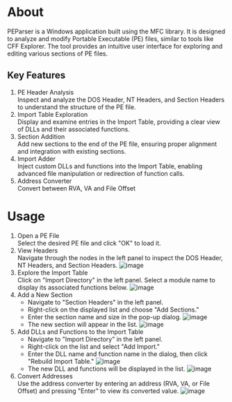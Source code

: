 # About
PEParser is a Windows application built using the MFC library. It is designed to analyze and modify Portable Executable (PE) files, similar to tools like CFF Explorer. The tool provides an intuitive user interface for exploring and editing various sections of PE files.
## Key Features
1. PE Header Analysis<br>
   Inspect and analyze the DOS Header, NT Headers, and Section Headers to understand the structure of the PE file.
2. Import Table Exploration <br>
   Display and examine entries in the Import Table, providing a clear view of DLLs and their associated functions.
3. Section Addition<br>
   Add new sections to the end of the PE file, ensuring proper alignment and integration with existing sections.
4. Import Adder <br>
  Inject custom DLLs and functions into the Import Table, enabling advanced file manipulation or redirection of function calls.
5. Address Converter<br>
  Convert between RVA, VA and File Offset
# Usage
1. Open a PE File<br>
   Select the desired PE file and click "OK" to load it.
2. View Headers<br>
   Navigate through the nodes in the left panel to inspect the DOS Header, NT Headers, and Section Headers.
![image](https://github.com/user-attachments/assets/f1486a90-91d7-4407-91e2-ff5d5cf58046)
3. Explore the Import Table<br>
   Click on "Import Directory" in the left panel. Select a module name to display its associated functions below.
   ![image](https://github.com/user-attachments/assets/8c4e6040-9fb9-4488-8463-872400a67998)
4. Add a New Section
   - Navigate to "Section Headers" in the left panel.
   - Right-click on the displayed list and choose "Add Sections."
   - Enter the section name and size in the pop-up dialog.
   ![image](https://github.com/user-attachments/assets/0cfd0b6d-af34-461f-a952-60efba6dc366)
   - The new section will appear in the list.
   ![image](https://github.com/user-attachments/assets/e2035a8c-726e-430f-94f9-13b62b5b4843)
5. Add DLLs and Functions to the Import Table
   - Navigate to "Import Directory" in the left panel.
   - Right-click on the list and select "Add Import."
   - Enter the DLL name and function name in the dialog, then click "Rebuild Import Table."
   ![image](https://github.com/user-attachments/assets/ec784210-eb41-4000-89e1-12daa165d734)
   - The new DLL and functions will be displayed in the list.
   ![image](https://github.com/user-attachments/assets/7e2f2c59-1ad5-4b3d-9bc0-d28979645f48)
6. Convert Addresses <br>
   Use the address converter by entering an address (RVA, VA, or File Offset) and pressing "Enter" to view its converted value.
   ![image](https://github.com/user-attachments/assets/9e2ccbb5-ed56-41f4-81fe-fb51a88ad02d)

   
   
